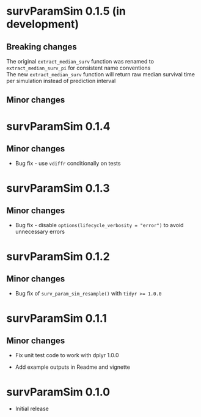

# survParamSim 0.1.5 (in development)

## Breaking changes

The original `extract_median_surv` function was renamed to `extract_median_surv_pi` for consistent name conventions  
The new `extract_median_surv` function will return raw median survival time per simulation instead of prediction interval  



## Minor changes


# survParamSim 0.1.4

## Minor changes

* Bug fix - use `vdiffr` conditionally on tests


# survParamSim 0.1.3 

## Minor changes

* Bug fix - disable `options(lifecycle_verbosity = "error")` to avoid unnecessary errors


# survParamSim 0.1.2

## Minor changes

* Bug fix of `surv_param_sim_resample()` with `tidyr >= 1.0.0`

# survParamSim 0.1.1

## Minor changes

* Fix unit test code to work with dplyr 1.0.0

* Add example outputs in Readme and vignette


# survParamSim 0.1.0

* Initial release
